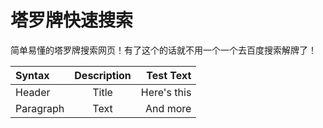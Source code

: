 # 塔罗牌快速搜索
简单易懂的塔罗牌搜索网页！有了这个的话就不用一个一个去百度搜索解牌了！

| Syntax      | Description | Test Text     |
| :---        |    :----:   |          ---: |
| Header      | Title       | Here's this   |
| Paragraph   | Text        | And more      |
